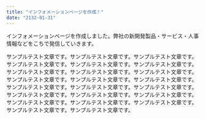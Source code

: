 ```yaml
---
title: "インフォメーションページを作成！"
date: "2132-01-31"
---
```


インフォメーションページを作成しました。弊社の新開発製品・サービス・人事情報などをこちで発信していきます。

サンプルテスト文章です。サンプルテスト文章です。サンプルテスト文章です。サンプルテスト文章です。サンプルテスト文章です。サンプルテスト文章です。サンプルテスト文章です。サンプルテスト文章です。サンプルテスト文章です。サンプルテスト文章です。サンプルテスト文章です。サンプルテスト文章です。サンプルテスト文章です。サンプルテスト文章です。サンプルテスト文章です。サンプルテスト文章です。サンプルテスト文章です。サンプルテスト文章です。サンプルテスト文章です。サンプルテスト文章です。サンプルテスト文章です。サンプルテスト文章です。サンプルテスト文章です。